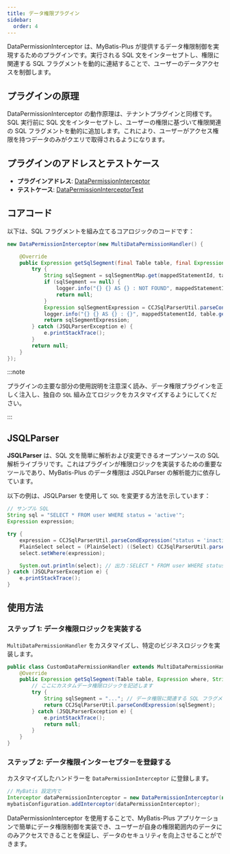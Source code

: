 ```yaml
---
title: データ権限プラグイン
sidebar:
  order: 4
---
```


DataPermissionInterceptor は、MyBatis-Plus が提供するデータ権限制御を実現するためのプラグインです。実行される SQL 文をインターセプトし、権限に関連する SQL フラグメントを動的に連結することで、ユーザーのデータアクセスを制御します。

## プラグインの原理

DataPermissionInterceptor の動作原理は、テナントプラグインと同様です。SQL 実行前に SQL 文をインターセプトし、ユーザーの権限に基づいて権限関連の SQL フラグメントを動的に追加します。これにより、ユーザーがアクセス権限を持つデータのみがクエリで取得されるようになります。

## プラグインのアドレスとテストケース

- **プラグインアドレス**: [DataPermissionInterceptor](https://gitee.com/baomidou/mybatis-plus/blob/3.0/mybatis-plus-jsqlparser-support/mybatis-plus-jsqlparser-5.0/src/main/java/com/baomidou/mybatisplus/extension/plugins/inner/DataPermissionInterceptor.java)
- **テストケース**: [DataPermissionInterceptorTest](https://gitee.com/baomidou/mybatis-plus/blob/3.0/mybatis-plus-jsqlparser-support/mybatis-plus-jsqlparser-5.0/src/test/java/com/baomidou/mybatisplus/test/extension/plugins/inner/DataPermissionInterceptorTest.java)

## コアコード
以下は、SQL フラグメントを組み立てるコアロジックのコードです：

```java
new DataPermissionInterceptor(new MultiDataPermissionHandler() {

    @Override
    public Expression getSqlSegment(final Table table, final Expression where, final String mappedStatementId) {
        try {
            String sqlSegment = sqlSegmentMap.get(mappedStatementId, table.getName());
            if (sqlSegment == null) {
                logger.info("{} {} AS {} : NOT FOUND", mappedStatementId, table.getName(), table.getAlias());
                return null;
            }
            Expression sqlSegmentExpression = CCJSqlParserUtil.parseCondExpression(sqlSegment);
            logger.info("{} {} AS {} : {}", mappedStatementId, table.getName(), table.getAlias(), sqlSegmentExpression.toString());
            return sqlSegmentExpression;
        } catch (JSQLParserException e) {
            e.printStackTrace();
        }
        return null;
    }
});
```

:::note

プラグインの主要な部分の使用説明を注意深く読み、データ権限プラグインを正しく注入し、独自の `SQL` 組み立てロジックをカスタマイズするようにしてください。

:::

## JSQLParser
**JSQLParser** は、SQL 文を簡単に解析および変更できるオープンソースの SQL 解析ライブラリです。これはプラグインが権限ロジックを実装するための重要なツールであり、MyBatis-Plus のデータ権限は JSQLParser の解析能力に依存しています。

以下の例は、JSQLParser を使用して `SQL` を変更する方法を示しています：

```java
// サンプル SQL
String sql = "SELECT * FROM user WHERE status = 'active'";
Expression expression;

try {
    expression = CCJSqlParserUtil.parseCondExpression("status = 'inactive'");
    PlainSelect select = (PlainSelect) ((Select) CCJSqlParserUtil.parse(sql)).getSelectBody();
    select.setWhere(expression);

    System.out.println(select); // 出力：SELECT * FROM user WHERE status = 'inactive'
} catch (JSQLParserException e) {
    e.printStackTrace();
}
```

## 使用方法

### ステップ 1: データ権限ロジックを実装する
`MultiDataPermissionHandler` をカスタマイズし、特定のビジネスロジックを実装します。

```java
public class CustomDataPermissionHandler extends MultiDataPermissionHandler {
    @Override
    public Expression getSqlSegment(Table table, Expression where, String mappedStatementId) {
        // ここにカスタムデータ権限ロジックを記述します
        try {
            String sqlSegment = "..."; // データ権限に関連する SQL フラグメント
            return CCJSqlParserUtil.parseCondExpression(sqlSegment);
        } catch (JSQLParserException e) {
            e.printStackTrace();
            return null;
        }
    }
}
```

### ステップ 2: データ権限インターセプターを登録する
カスタマイズしたハンドラーを `DataPermissionInterceptor` に登録します。

```java
// MyBatis 設定内で
Interceptor dataPermissionInterceptor = new DataPermissionInterceptor(new CustomDataPermissionHandler());
mybatisConfiguration.addInterceptor(dataPermissionInterceptor);
```

DataPermissionInterceptor を使用することで、MyBatis-Plus アプリケーションで簡単にデータ権限制御を実装でき、ユーザーが自身の権限範囲内のデータにのみアクセスできることを保証し、データのセキュリティを向上させることができます。
